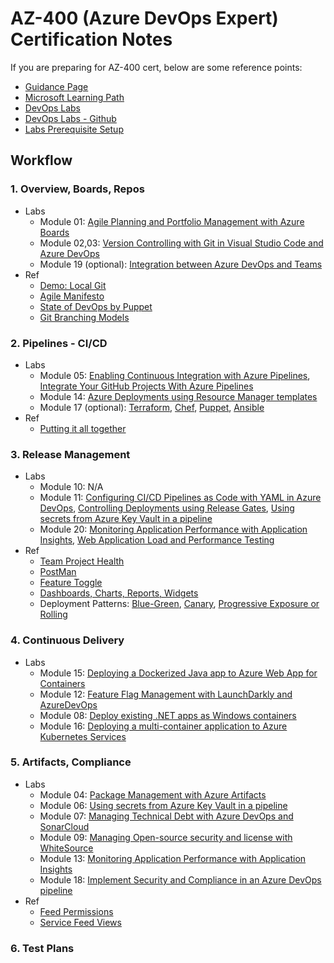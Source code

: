 # AZ-400 (Azure DevOps Expert) Certification Notes 
If you are preparing for AZ-400 cert, below are some reference points: 
- [Guidance Page](https://docs.microsoft.com/en-us/learn/certifications/exams/az-400)
- [Microsoft Learning Path](https://docs.microsoft.com/en-us/learn/browse/?roles=devops-engineer&products=azure%2Cgithub&resource_type=learning%20path)
- [DevOps Labs](https://azuredevopslabs.com/)
- [DevOps Labs - Github](https://github.com/microsoft/azuredevopslabs)
- [Labs Prerequisite Setup](https://www.azuredevopslabs.com/labs/azuredevops/prereq/)

## Workflow 
### 1. Overview, Boards, Repos 
- Labs 
    - Module 01: [Agile Planning and Portfolio Management with Azure Boards](https://www.azuredevopslabs.com/labs/azuredevops/agile/)
    - Module 02,03: [Version Controlling with Git in Visual Studio Code and Azure DevOps](https://www.azuredevopslabs.com/labs/azuredevops/git/)
    - Module 19 (optional): [Integration between Azure DevOps and Teams](https://azuredevopslabs.com/labs/vsts/teams)
- Ref
    - [Demo: Local Git](https://vikasrajput.github.io/blog/architecture/labs/lab-git-local.sh)
	- [Agile Manifesto](https://www.agilealliance.org/agile101/the-agile-manifesto/)
	- [State of DevOps by Puppet](https://puppet.com/resources/report/state-of-devops-report)
	- [Git Branching Models](https://nvie.com/posts/a-successful-git-branching-model/)

### 2. Pipelines - CI/CD 
- Labs 
    - Module 05: [Enabling Continuous Integration with Azure Pipelines](https://www.azuredevopslabs.com/labs/azuredevops/continuousintegration/), 
	[Integrate Your GitHub Projects With Azure Pipelines](https://www.azuredevopslabs.com/labs/azuredevops/github-integration/)
    - Module 14: [Azure Deployments using Resource Manager templates](http://microsoft.github.io/PartsUnlimited/iac/200.2x-IaC-AZ-400T05AppInfra.html)
    - Module 17 (optional): 
	[Terraform](https://azuredevopslabs.com/labs/vstsextend/terraform/), 
	[Chef](http://microsoft.github.io/PartsUnlimitedMRP/iac/200.2x-IaC-DeployappwithChefonAzure.html), 
	[Puppet](http://microsoft.github.io/PartsUnlimitedMRP/iac/200.2x-IaC-DeployappwithPuppetonAzure.html), 
	[Ansible](http://microsoft.github.io/PartsUnlimitedMRP/iac/200.2x-IaC-AnsiblewithAzure.html)
- Ref
	- [Putting it all together](https://www.edmondek.com/images/blue_green_azure_devops_app_service.png)

### 3. Release Management 
- Labs 
	- Module 10: N/A
	- Module 11: [Configuring CI/CD Pipelines as Code with YAML in Azure DevOps](https://www.azuredevopslabs.com/labs/azuredevops/yaml/),
	[Controlling Deployments using Release Gates](https://azuredevopslabs.com/labs/vstsextend/releasegates/), 
	[Using secrets from Azure Key Vault in a pipeline](https://www.azuredevopslabs.com/labs/vstsextend/azurekeyvault/)
	- Module 20: [Monitoring Application Performance with Application Insights](https://www.azuredevopslabs.com/labs/azuredevops/appinsights/),
	[Web Application Load and Performance Testing](https://www.azuredevopslabs.com/labs/azuredevops/load/)
- Ref
	- [Team Project Health](https://marketplace.visualstudio.com/items?itemName=ms-devlabs.TeamProjectHealth)
	- [PostMan](https://www.postman.com/) 
	- [Feature Toggle](https://docs.microsoft.com/en-us/azure/devops/migrate/phase-features-with-feature-flags?view=azure-devops&viewFallbackFrom=vsts)
	- [Dashboards, Charts, Reports, Widgets](https://docs.microsoft.com/en-us/azure/devops/report/dashboards/overview?view=azure-devops&viewFallbackFrom=vsts)
	- Deployment Patterns: [Blue-Green](https://res.cloudinary.com/practicaldev/image/fetch/s--fJ4tYKdy--/c_limit%2Cf_auto%2Cfl_progressive%2Cq_auto%2Cw_880/https:/thepracticaldev.s3.amazonaws.com/i/78dk41w8qmuy9f9pvrf6.png), [Canary](https://res.cloudinary.com/practicaldev/image/fetch/s--7PmOiuG9--/c_limit%2Cf_auto%2Cfl_progressive%2Cq_auto%2Cw_880/https:/thepracticaldev.s3.amazonaws.com/i/zvf9rbd1x38umph98zro.png), [Progressive Exposure or Rolling](https://res.cloudinary.com/practicaldev/image/fetch/s--RbA0NHA6--/c_limit%2Cf_auto%2Cfl_progressive%2Cq_auto%2Cw_880/https:/thepracticaldev.s3.amazonaws.com/i/divuxihkun2p186c9mye.png)

### 4. Continuous Delivery 
- Labs 
	- Module 15: [Deploying a Dockerized Java app to Azure Web App for Containers](https://azuredevopslabs.com/labs/vstsextend/dockerjava/) 
	- Module 12: [Feature Flag Management with LaunchDarkly and AzureDevOps](https://www.azuredevopslabs.com/labs/vstsextend/launchdarkly/) 
	- Module 08: [Deploy existing .NET apps as Windows containers](https://www.azuredevopslabs.com/labs/vstsextend/aspnetmodernize/) 
	- Module 16: [Deploying a multi-container application to Azure Kubernetes Services](https://azuredevopslabs.com/labs/vstsextend/kubernetes/) 

### 5. Artifacts, Compliance 
- Labs 
	- Module 04: [Package Management with Azure Artifacts](https://www.azuredevopslabs.com/labs/azuredevops/packagemanagement/) 
	- Module 06: [Using secrets from Azure Key Vault in a pipeline](https://www.azuredevopslabs.com/labs/vstsextend/azurekeyvault/) 
	- Module 07: [Managing Technical Debt with Azure DevOps and SonarCloud](https://www.azuredevopslabs.com/labs/azuredevops/sonarcloud/) 
	- Module 09: [Managing Open-source security and license with WhiteSource](https://www.azuredevopslabs.com/labs/vstsextend/WhiteSource/) 
	- Module 13: [Monitoring Application Performance with Application Insights](https://azuredevopslabs.com/labs/azuredevops/appinsights/) 
	- Module 18: [Implement Security and Compliance in an Azure DevOps pipeline](http://microsoft.github.io/PartsUnlimited/iac/200.2x-IaC-SecurityandComplianceinpipeline.html) 
- Ref 
	- [Feed Permissions](https://docs.microsoft.com/en-us/azure/devops/artifacts/feeds/feed-permissions?view=azure-devops) 
	- [Service Feed Views](https://docs.microsoft.com/en-us/azure/devops/artifacts/concepts/views?view=azure-devops) 

### 6. Test Plans 